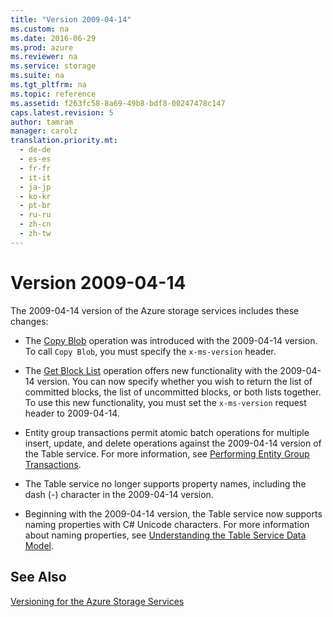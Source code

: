 ```yaml
---
title: "Version 2009-04-14"
ms.custom: na
ms.date: 2016-06-29
ms.prod: azure
ms.reviewer: na
ms.service: storage
ms.suite: na
ms.tgt_pltfrm: na
ms.topic: reference
ms.assetid: f263fc58-8a69-49b8-bdf8-00247478c147
caps.latest.revision: 5
author: tamram
manager: carolz
translation.priority.mt: 
  - de-de
  - es-es
  - fr-fr
  - it-it
  - ja-jp
  - ko-kr
  - pt-br
  - ru-ru
  - zh-cn
  - zh-tw
---
```

# Version 2009-04-14
The 2009-04-14 version of the Azure storage services includes these changes:  
  
-   The [Copy Blob](../rest-conceptual/Copy-Blob.md) operation was introduced with the 2009-04-14 version. To call `Copy Blob`, you must specify the `x-ms-version` header.  
  
-   The [Get Block List](../rest-conceptual/Get-Block-List.md) operation offers new functionality with the 2009-04-14 version. You can now specify whether you wish to return the list of committed blocks, the list of uncommitted blocks, or both lists together. To use this new functionality, you must set the `x-ms-version` request header to 2009-04-14.  
  
-   Entity group transactions permit atomic batch operations for multiple insert, update, and delete operations against the 2009-04-14 version of the Table service. For more information, see [Performing Entity Group Transactions](../rest-conceptual/Performing-Entity-Group-Transactions.md).  
  
-   The Table service no longer supports property names, including the dash (-) character in the 2009-04-14 version.  
  
-   Beginning with the 2009-04-14 version, the Table service now supports naming properties with C# Unicode characters. For more information about naming properties, see [Understanding the Table Service Data Model](../rest-conceptual/Understanding-the-Table-Service-Data-Model.md).  
  
## See Also  
 [Versioning for the Azure Storage Services](../rest-conceptual/Versioning-for-the-Azure-Storage-Services.md)